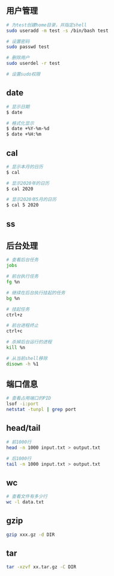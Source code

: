 

## 用户管理

```bash
# 为test创建home目录，并指定shell
sudo useradd -m test -s /bin/bash test

# 设置密码
sudo passwd test

# 删除用户
sudo userdel -r test

# 设置sudo权限

```



## date

  ```bash
  # 显示日期
  $ date

  # 格式化显示
  $ date +%Y-%m-%d
  $ date +%H:%m
  ```

## cal

  ```bash
  # 显示本月的日历
  $ cal

  # 显示2020年的日历
  $ cal 2020

  # 显示2020年5月的日历
  $ cal 5 2020
  ```



## ss




## 后台处理

  ```bash
# 查看后台任务
jobs

# 前台执行任务
fg %n

# 继续在后台执行挂起的任务
bg %n
 
# 挂起任务
ctrl+z

# 前台进程终止
ctrl+c

# 杀掉后台运行的进程
kill %n

# 从当前shell移除
disown -h %1
  ```



## 端口信息

```bash
# 查看占用端口的PID
lsof -i:port
netstat -tunpl | grep port
```





## head/tail

```bash
# 前1000行
head -n 1000 input.txt > output.txt

# 后1000行
tail -n 1000 input.txt > output.txt
```



## wc

```bash
# 查看文件有多少行
wc -l data.txt
```





## gzip

```bash
gzip xxx.gz -d DIR
```



## tar

```bash
tar -xzvf xx.tar.gz -C DIR
```







